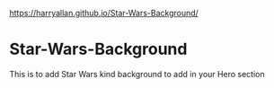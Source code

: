 https://harryallan.github.io/Star-Wars-Background/

# Star-Wars-Background
This is to add Star Wars kind background to add in your Hero section

